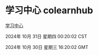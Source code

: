 # 学习中心 colearnhub
[学习中心](http://219.139.197.74:56308/colearnhub/)

2024年 10月 31日 星期四 00:20:02 CST

2024年 10月 30日 星期三 16:20:02 GMT
